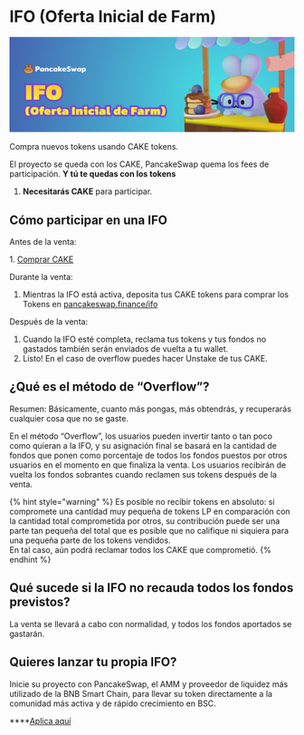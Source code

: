 # IFO (Oferta Inicial de Farm)



![](../../.gitbook/assets/ifo.png)

Compra nuevos tokens usando CAKE tokens.&#x20;

El proyecto se queda con los CAKE, PancakeSwap quema los fees de participación. **Y tú te quedas con los tokens**

1. **Necesitarás CAKE** para participar.

## **Cómo participar en una IFO**



Antes de la venta:

&#x20; 1\. [Comprar CAKE](https://exchange.pancakeswap.finance/?\_gl=1\*1bc8owa\*\_ga\*ODA4ODE5MjM4LjE2MDUxNTI3NTE.\*\_ga\_334KNG3DMQ\*MTYwNTQ4OTEwNy4yNi4xLjE2MDU0ODkxMjcuMA..#/swap)

Durante la venta:

1. Mientras la IFO está activa, deposita tus CAKE tokens para comprar los Tokens en [pancakeswap.finance/ifo](https://pancakeswap.finance/ifo)

Después de la venta:

1. Cuando la IFO esté completa, reclama tus tokens y tus fondos no gastados también serán enviados de vuelta a tu wallet.
2. Listo! En el caso de overflow puedes hacer Unstake de tus CAKE.

## ¿Qué es el método de “Overflow”? <a href="#d74c" id="d74c"></a>

Resumen: Básicamente, cuanto más pongas, más obtendrás, y recuperarás cualquier cosa que no se gaste.

En el método “Overflow”, los usuarios pueden invertir tanto o tan poco como quieran a la IFO, y su asignación final se basará en la cantidad de fondos que ponen como porcentaje de todos los fondos puestos por otros usuarios en el momento en que finaliza la venta. Los usuarios recibirán de vuelta los fondos sobrantes cuando reclamen sus tokens después de la venta.

{% hint style="warning" %}
Es posible no recibir tokens en absoluto: si compromete una cantidad muy pequeña de tokens LP en comparación con la cantidad total comprometida por otros, su contribución puede ser una parte tan pequeña del total que es posible que no califique ni siquiera para una pequeña parte de los tokens vendidos. \
En tal caso, aún podrá reclamar todos los CAKE que comprometió.
{% endhint %}



## Qué sucede si la IFO no recauda todos los fondos previstos?

La venta se llevará a cabo con normalidad, y todos los fondos aportados se gastarán.

## Quieres lanzar tu propia IFO?

Inicie su proyecto con PancakeSwap, el AMM y proveedor de liquidez más utilizado de la BNB Smart Chain, para llevar su token directamente a la comunidad más activa y de rápido crecimiento en BSC.

****[Aplica aquí](https://docs.google.com/forms/d/e/1FAIpQLScGdT5rrVMr4WOWr08pvcroSeuIOtEJf1sVdQGVdcAOqryigQ/viewform)
